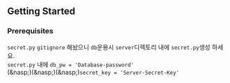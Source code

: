 ## Getting Started

### Prerequisites
`secret.py` `gitignore` 해놨으니 `db`운용시 `server`디렉토리 내에 `secret.py`생성 하세요.<br>
`secret.py` 내에 `db_pw = 'Database-password'`<br>
(&nasp;)(&nasp;)(&nasp;)`secret_key = 'Server-Secret-Key'`
